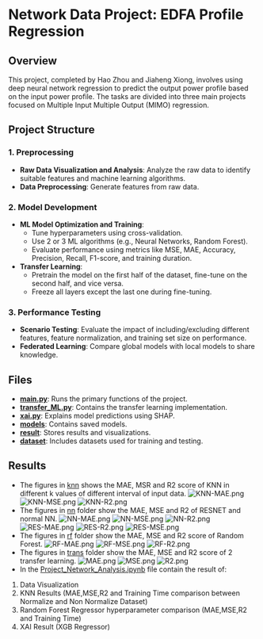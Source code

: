 # Network Data Project: EDFA Profile Regression

## Overview
This project, completed by Hao Zhou and Jiaheng Xiong, involves using deep neural network regression to predict the output power profile based on the input power profile. The tasks are divided into three main projects focused on Multiple Input Multiple Output (MIMO) regression.

## Project Structure
### 1. Preprocessing
- **Raw Data Visualization and Analysis**: Analyze the raw data to identify suitable features and machine learning algorithms.
- **Data Preprocessing**: Generate features from raw data.

### 2. Model Development
- **ML Model Optimization and Training**: 
  - Tune hyperparameters using cross-validation.
  - Use 2 or 3 ML algorithms (e.g., Neural Networks, Random Forest).
  - Evaluate performance using metrics like MSE, MAE, Accuracy, Precision, Recall, F1-score, and training duration.
- **Transfer Learning**: 
  - Pretrain the model on the first half of the dataset, fine-tune on the second half, and vice versa.
  - Freeze all layers except the last one during fine-tuning.

### 3. Performance Testing
- **Scenario Testing**: Evaluate the impact of including/excluding different features, feature normalization, and training set size on performance.
- **Federated Learning**: Compare global models with local models to share knowledge.

## Files
- **[main.py](main.py)**: Runs the primary functions of the project.
- **[transfer_ML.py](transfer_ML.py)**: Contains the transfer learning implementation.
- **[xai.py](xai.py)**: Explains model predictions using SHAP.
- **[models](models)**: Contains saved models.
- **[result](result)**: Stores results and visualizations.
- **[dataset](dataset)**: Includes datasets used for training and testing.

## Results
- The figures in [knn](result/fig/knn) shows the MAE, MSR and R2 score of KNN in different k values of different interval of input data.
![KNN-MAE.png](result%2Ffig%2Fknn%2FKNN-MAE.png)
![KNN-MSE.png](result%2Ffig%2Fknn%2FKNN-MSE.png)
![KNN-R2.png](result%2Ffig%2Fknn%2FKNN-R2.png)
- The figures in [nn](result/fig/nn) folder show the MAE, MSE and R2 of RESNET and normal NN.
![NN-MAE.png](result%2Ffig%2Fnn%2FNN-MAE.png)
![NN-MSE.png](result%2Ffig%2Fnn%2FNN-MSE.png)
![NN-R2.png](result%2Ffig%2Fnn%2FNN-R2.png)
![RES-MAE.png](result%2Ffig%2Fnn%2FRES-MAE.png)
![RES-R2.png](result%2Ffig%2Fnn%2FRES-R2.png)
![RES-MSE.png](result%2Ffig%2Fnn%2FRES-MSE.png)
- The figures in [rf](result/fig/rf) folder show the MAE, MSE and R2 score of Random Forest.
![RF-MAE.png](result%2Ffig%2Frf%2FRF-MAE.png)
![RF-MSE.png](result%2Ffig%2Frf%2FRF-MSE.png)
![RF-R2.png](result%2Ffig%2Frf%2FRF-R2.png)
- The figures in [trans](result/trans) folder show the MAE, MSE and R2 score of 2 transfer learning.
![MAE.png](result%2Ftrans%2FMAE.png)
![MSE.png](result%2Ftrans%2FMSE.png)
![R2.png](result%2Ftrans%2FR2.png)
- In the [Project_Network_Analysis.ipynb](Project_Network_Analysis.ipynb) file contain the result of:
1. Data Visualization
2. KNN Results (MAE,MSE,R2 and Training Time comparison between Normalize and Non Normalize Dataset)
3. Random Forest Regressor hyperparameter comparison (MAE,MSE,R2 and Training Time)
4. XAI Result (XGB Regressor)
